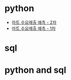 # python
- [마트 수요매출 예측 - 2차](https://github.com/jd0421/Project/blob/main/%EB%A7%88%ED%8A%B8%20%EC%88%98%EC%9A%94%EB%A7%A4%EC%B6%9C%20%EC%98%88%EC%B8%A1_20250610%20-%202%EC%B0%A8.ipynb)
- [마트 수요매출 예측 - 1차](https://github.com/jd0421/Project/blob/main/%EB%A7%88%ED%8A%B8%20%EC%88%98%EC%9A%94%EB%A7%A4%EC%B6%9C%20%EC%98%88%EC%B8%A1_20250610.ipynb)

# sql

# python and sql
